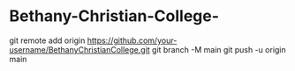 # Bethany-Christian-College-
git remote add origin https://github.com/your-username/BethanyChristianCollege.git
git branch -M main
git push -u origin main
